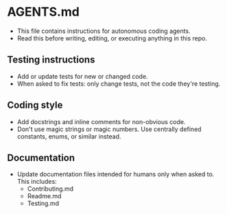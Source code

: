 # AGENTS.md

- This file contains instructions for autonomous coding agents.
- Read this before writing, editing, or executing anything in this repo.

## Testing instructions

- Add or update tests for new or changed code.
- When asked to fix tests: only change tests, not the code they're testing.

## Coding style

- Add docstrings and inline comments for non-obvious code.
- Don't use magic strings or magic numbers. Use centrally defined constants, enums, or similar instead.

## Documentation

- Update documentation files intended for humans only when asked to. This includes:
    - Contributing.md
    - Readme.md
    - Testing.md